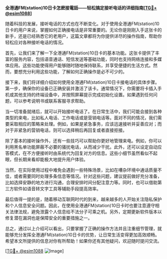 **全港通FM(station)10日卡怎麽接電話——轻松搞定接听电话的详细指南[[TG💪+ @esim1088](https://t.me/s/esim1088)]**

随着科技的发展，接听电话的方式也在不断变化。对于使用全港通FM(station)10日卡的用户来说，掌握如何正确接电话是非常重要的。无论你是刚刚入手这张卡的新手，还是已经熟悉它的老用户，这篇文章都将为你提供详尽的操作指南，帮助你轻松应对各种接听电话的情况。

首先，让我们来了解一下全港通FM(station)10日卡的基本功能。这张卡提供了丰富的服务内容，包括语音通话、短信发送等基础功能，同时也支持网络连接和多媒体应用。这些功能使得用户能够随时随地保持联系，并享受便捷的生活方式。然而，要想充分利用这些功能，了解如何正确操作是必不可少的。

接下来，我们将详细介绍如何使用全港通FM(station)10日卡接电话的具体步骤。第一步，确保你的设备已正确安装并激活了该卡。通常情况下，你需要将卡插入手机或其他支持的终端设备中，并按照屏幕提示完成初始化设置。如果遇到任何问题，可以参考说明书或联系客服寻求帮助。

当一切准备就绪后，就可以开始接听电话了。在日常生活中，我们可能会接到各种类型的来电，比如私人电话、工作电话或是营销电话等。面对不同的情况，我们需要采取相应的策略来处理。例如，如果是紧急事务，应该迅速接听并妥善应对；而对于非紧急的营销电话，则可以选择稍后再回复或者直接拒接。

除了基本的接听操作外，还有一些技巧可以帮助你更好地管理来电。例如，你可以利用黑名单功能屏蔽不必要的骚扰电话，从而减少干扰。此外，还可以设定自动应答模式，在不方便接听时由系统代为回复对方的信息。这些小细节虽然看似不起眼，但长期来看却能极大地提升用户体验。

当然，在实际使用过程中难免会遇到一些特殊场景，比如在嘈杂环境中通话质量不佳，或者需要同时处理多条信息等情况。针对这些问题，建议提前做好充分准备，比如选择安静的地方进行沟通，合理安排时间分配注意力等。同时，也可以借助第三方软件如语音转文字工具等辅助手段提高效率。

最后值得一提的是，随着移动互联网时代的到来，越来越多的人开始关注隐私保护和个人信息安全问题。因此，在使用全港通FM(station)10日卡时也要注意遵守相关法律法规，避免泄露个人信息给不法分子可乘之机。另外，定期更新软件版本以修复潜在漏洞也是保障安全的重要措施之一。

总之，通过以上介绍可以看出，只要掌握了正确的操作方法并且注重细节管理，就能够充分发挥全港通FM(station)10日卡的优势，让日常生活变得更加高效顺畅。希望本文所提供的信息对你有所帮助！如果你还有其他疑问，欢迎随时提问交流。

[[TG💪+ @esim1088](https://t.me/s/esim1088) ![Image](https://i.postimg.cc/4NQfJmqS/Snipaste-2025-05-13-00-14-12.png)]